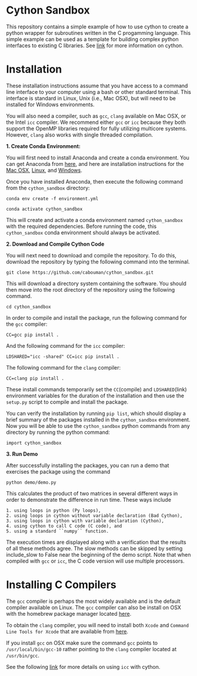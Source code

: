 # Cython Sandbox

This repository contains a simple example of how to use cython to create a python wrapper for subroutines written in the C progamming language.
This simple example can be used as a template for building complex python interfaces to existing C libraries.
See [link](https://suzyahyah.github.io/cython/programming/2018/12/01/Gotchas-in-Cython.html) for more information on cython.


# Installation

These installation instructions assume that you have access to a command line interface to your computer 
using a bash or other standard terminal.
This interface is standard in Linux, Unix (i.e., Mac OSX), but will need to be installed for Windows environments.

You will also need a compiler, such as ``gcc``, ``clang`` available on Mac OSX, or the Intel ``icc`` compiler.
We recommend either ``gcc`` or ``icc`` because they both support the OpenMP libraries required for fully utilizing multicore systems.
However, ``clang`` also works with single threaded compilation. 

**1. Create Conda Environment:**

You will first need to install Anaconda and create a conda environment.
You can get Anaconda from [here](https://www.anaconda.com/products/individual), and here are installation instructions for the
[Mac OSX](https://problemsolvingwithpython.com/01-Orientation/01.04-Installing-Anaconda-on-MacOS/), 
[Linux](https://problemsolvingwithpython.com/01-Orientation/01.05-Installing-Anaconda-on-Linux/), and 
[Windows](https://problemsolvingwithpython.com/01-Orientation/01.03-Installing-Anaconda-on-Windows/).

Once you have installed Anaconda, then execute the following command from the ``cython_sandbox`` directory:

``conda env create -f environment.yml``

``conda activate cython_sandbox``

This will create and activate a conda environment named ``cython_sandbox`` with the required dependencies.
Before running the code, this ``cython_sandbox`` conda environment should always be activated.

**2. Download and Compile Cython Code**

You will next need to download and compile the repository.
To do this, download the repository by typing the following command into the terminal.

``git clone https://github.com/cabouman/cython_sandbox.git``

This will download a directory system containing the software.
You should then move into the root directory of the repository using the following command.

``cd cython_sandbox``

In order to compile and install the package, run the following command for the ``gcc`` compiler:

``CC=gcc pip install .``

And the following command for the ``icc`` compiler:

`LDSHARED="icc -shared" CC=icc pip install .`

The following command for the ``clang`` compiler:

``CC=clang pip install .``

These install commands temporarily set the ``CC``(compile) and ``LDSHARED``(link) environment variables for the duration of the installation 
and then use the ``setup.py`` script to compile and install the package.

You can verify the installation by running ``pip list``, which should display a brief summary of the packages installed in the ``cython_sandbox`` environment.
Now you will be able to use the ``cython_sandbox`` python commands from any directory by running the python command:

``import cython_sandbox``

**3. Run Demo**

After successfully installing the packages, you can run a demo that exercises the package using the command

``python demo/demo.py``

This calculates the product of two matrices in several different ways in order to demonstrate the difference
in run time.   These ways include 

    1. using loops in python (Py loops), 
    2. using loops in cython without variable declaration (Bad Cython),
    3. using loops in cython with variable declaration (Cython), 
    4. using cython to call C code (C code), and 
    5. using a standard ``numpy`` function.  

The execution times are displayed along with a verification that the results of all these methods
agree.  The slow methods can be skipped by setting include_slow to False near the beginning of the demo script.
Note that when compiled with ``gcc`` or ``icc``, the C code version will use multiple processors.  


# Installing C Compilers

The ``gcc`` compiler is perhaps the most widely available and is the default compiler available on Linux.
The ``gcc`` compiler can also be install on OSX with the homebrew package manager located [here](https://brew.sh). 

To obtain the ``clang`` compiler, you will need to install both ``Xcode`` and ``Command Line Tools for Xcode`` that are available from [here](https://developer.apple.com/download/more/).

If you install ``gcc`` on OSX make sure the command ``gcc`` points to ``/usr/local/bin/gcc-10`` rather pointing to the ``clang`` compiler located at ``/usr/bin/gcc``.

See the following [link](https://software.intel.com/content/www/us/en/develop/articles/thread-parallelism-in-cython.html)
for more details on using ``icc`` with cython.